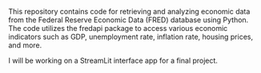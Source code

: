 This repository contains code for retrieving and analyzing economic data from the Federal Reserve Economic Data (FRED) database using Python. The code utilizes the fredapi package to access various economic indicators such as GDP, unemployment rate, inflation rate, housing prices, and more.

I will be working on a StreamLit interface app for a final project.
